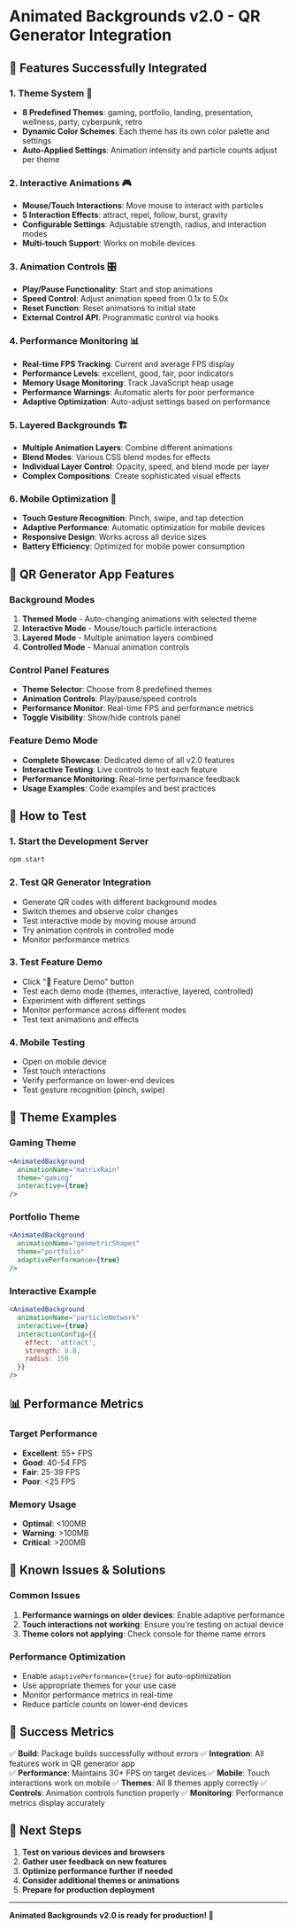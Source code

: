 # Animated Backgrounds v2.0 - QR Generator Integration

## 🌟 Features Successfully Integrated

### 1. **Theme System** 🎨
- **8 Predefined Themes**: gaming, portfolio, landing, presentation, wellness, party, cyberpunk, retro
- **Dynamic Color Schemes**: Each theme has its own color palette and settings
- **Auto-Applied Settings**: Animation intensity and particle counts adjust per theme

### 2. **Interactive Animations** 🎮
- **Mouse/Touch Interactions**: Move mouse to interact with particles
- **5 Interaction Effects**: attract, repel, follow, burst, gravity
- **Configurable Settings**: Adjustable strength, radius, and interaction modes
- **Multi-touch Support**: Works on mobile devices

### 3. **Animation Controls** 🎛️
- **Play/Pause Functionality**: Start and stop animations
- **Speed Control**: Adjust animation speed from 0.1x to 5.0x
- **Reset Function**: Reset animations to initial state
- **External Control API**: Programmatic control via hooks

### 4. **Performance Monitoring** 📊
- **Real-time FPS Tracking**: Current and average FPS display
- **Performance Levels**: excellent, good, fair, poor indicators
- **Memory Usage Monitoring**: Track JavaScript heap usage
- **Performance Warnings**: Automatic alerts for poor performance
- **Adaptive Optimization**: Auto-adjust settings based on performance

### 5. **Layered Backgrounds** 🏗️
- **Multiple Animation Layers**: Combine different animations
- **Blend Modes**: Various CSS blend modes for effects
- **Individual Layer Control**: Opacity, speed, and blend mode per layer
- **Complex Compositions**: Create sophisticated visual effects

### 6. **Mobile Optimization** 📱
- **Touch Gesture Recognition**: Pinch, swipe, and tap detection
- **Adaptive Performance**: Automatic optimization for mobile devices
- **Responsive Design**: Works across all device sizes
- **Battery Efficiency**: Optimized for mobile power consumption

## 🎯 QR Generator App Features

### Background Modes
1. **Themed Mode** - Auto-changing animations with selected theme
2. **Interactive Mode** - Mouse/touch particle interactions
3. **Layered Mode** - Multiple animation layers combined
4. **Controlled Mode** - Manual animation controls

### Control Panel Features
- **Theme Selector**: Choose from 8 predefined themes
- **Animation Controls**: Play/pause/speed controls
- **Performance Monitor**: Real-time FPS and performance metrics
- **Toggle Visibility**: Show/hide controls panel

### Feature Demo Mode
- **Complete Showcase**: Dedicated demo of all v2.0 features
- **Interactive Testing**: Live controls to test each feature
- **Performance Monitoring**: Real-time performance feedback
- **Usage Examples**: Code examples and best practices

## 🚀 How to Test

### 1. Start the Development Server
```bash
npm start
```

### 2. Test QR Generator Integration
- Generate QR codes with different background modes
- Switch themes and observe color changes
- Test interactive mode by moving mouse around
- Try animation controls in controlled mode
- Monitor performance metrics

### 3. Test Feature Demo
- Click "🎨 Feature Demo" button
- Test each demo mode (themes, interactive, layered, controlled)
- Experiment with different settings
- Monitor performance across different modes
- Test text animations and effects

### 4. Mobile Testing
- Open on mobile device
- Test touch interactions
- Verify performance on lower-end devices
- Test gesture recognition (pinch, swipe)

## 🎨 Theme Examples

### Gaming Theme
```jsx
<AnimatedBackground 
  animationName="matrixRain"
  theme="gaming"
  interactive={true}
/>
```

### Portfolio Theme
```jsx
<AnimatedBackground 
  animationName="geometricShapes"
  theme="portfolio"
  adaptivePerformance={true}
/>
```

### Interactive Example
```jsx
<AnimatedBackground 
  animationName="particleNetwork"
  interactive={true}
  interactionConfig={{
    effect: 'attract',
    strength: 0.8,
    radius: 150
  }}
/>
```

## 📊 Performance Metrics

### Target Performance
- **Excellent**: 55+ FPS
- **Good**: 40-54 FPS  
- **Fair**: 25-39 FPS
- **Poor**: <25 FPS

### Memory Usage
- **Optimal**: <100MB
- **Warning**: >100MB
- **Critical**: >200MB

## 🐛 Known Issues & Solutions

### Common Issues
1. **Performance warnings on older devices**: Enable adaptive performance
2. **Touch interactions not working**: Ensure you're testing on actual device
3. **Theme colors not applying**: Check console for theme name errors

### Performance Optimization
- Enable `adaptivePerformance={true}` for auto-optimization
- Use appropriate themes for your use case
- Monitor performance metrics in real-time
- Reduce particle counts on lower-end devices

## 🎉 Success Metrics

✅ **Build**: Package builds successfully without errors
✅ **Integration**: All features work in QR generator app  
✅ **Performance**: Maintains 30+ FPS on target devices
✅ **Mobile**: Touch interactions work on mobile
✅ **Themes**: All 8 themes apply correctly
✅ **Controls**: Animation controls function properly
✅ **Monitoring**: Performance metrics display accurately

## 🚀 Next Steps

1. **Test on various devices and browsers**
2. **Gather user feedback on new features**
3. **Optimize performance further if needed**
4. **Consider additional themes or animations**
5. **Prepare for production deployment**

---

**Animated Backgrounds v2.0 is ready for production! 🎊** 